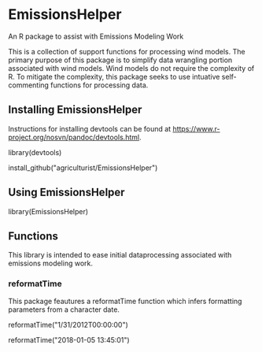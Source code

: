 # EmissionsHelper
An R package to assist with Emissions Modeling Work

This is a collection of support functions for processing wind models.  The primary purpose of this package is to simplify data wrangling portion associated with wind models.  Wind models do not require the complexity of R. To mitigate the complexity, this package seeks to use intuative self-commenting functions for processing data.


## Installing EmissionsHelper

Instructions for installing devtools can be found at https://www.r-project.org/nosvn/pandoc/devtools.html.

library(devtools)

install_github("agriculturist/EmissionsHelper")


## Using EmissionsHelper

library(EmissionsHelper)


## Functions

This library is intended to ease initial dataprocessing associated with emissions modeling work.

### reformatTime
This package feautures a reformatTime function which infers formatting parameters from a character date.

reformatTime("1/31/2012T00:00:00")

reformatTime("2018-01-05 13:45:01")



